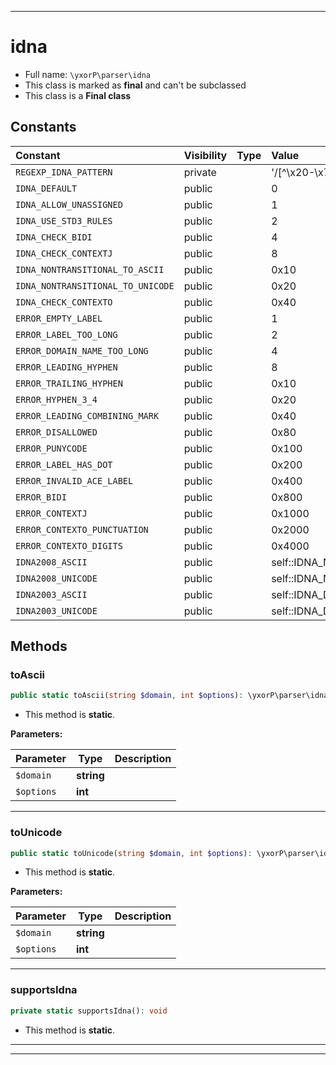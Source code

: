 ***

# idna





* Full name: `\yxorP\parser\idna`
* This class is marked as **final** and can't be subclassed
* This class is a **Final class**


## Constants

| Constant | Visibility | Type | Value |
|:---------|:-----------|:-----|:------|
|`REGEXP_IDNA_PATTERN`|private| |&#039;/[^\\x20-\\x7f]/&#039;|
|`IDNA_DEFAULT`|public| |0|
|`IDNA_ALLOW_UNASSIGNED`|public| |1|
|`IDNA_USE_STD3_RULES`|public| |2|
|`IDNA_CHECK_BIDI`|public| |4|
|`IDNA_CHECK_CONTEXTJ`|public| |8|
|`IDNA_NONTRANSITIONAL_TO_ASCII`|public| |0x10|
|`IDNA_NONTRANSITIONAL_TO_UNICODE`|public| |0x20|
|`IDNA_CHECK_CONTEXTO`|public| |0x40|
|`ERROR_EMPTY_LABEL`|public| |1|
|`ERROR_LABEL_TOO_LONG`|public| |2|
|`ERROR_DOMAIN_NAME_TOO_LONG`|public| |4|
|`ERROR_LEADING_HYPHEN`|public| |8|
|`ERROR_TRAILING_HYPHEN`|public| |0x10|
|`ERROR_HYPHEN_3_4`|public| |0x20|
|`ERROR_LEADING_COMBINING_MARK`|public| |0x40|
|`ERROR_DISALLOWED`|public| |0x80|
|`ERROR_PUNYCODE`|public| |0x100|
|`ERROR_LABEL_HAS_DOT`|public| |0x200|
|`ERROR_INVALID_ACE_LABEL`|public| |0x400|
|`ERROR_BIDI`|public| |0x800|
|`ERROR_CONTEXTJ`|public| |0x1000|
|`ERROR_CONTEXTO_PUNCTUATION`|public| |0x2000|
|`ERROR_CONTEXTO_DIGITS`|public| |0x4000|
|`IDNA2008_ASCII`|public| |self::IDNA_NONTRANSITIONAL_TO_ASCII | self::IDNA_CHECK_BIDI | self::IDNA_USE_STD3_RULES | self::IDNA_CHECK_CONTEXTJ|
|`IDNA2008_UNICODE`|public| |self::IDNA_NONTRANSITIONAL_TO_UNICODE | self::IDNA_CHECK_BIDI | self::IDNA_USE_STD3_RULES | self::IDNA_CHECK_CONTEXTJ|
|`IDNA2003_ASCII`|public| |self::IDNA_DEFAULT|
|`IDNA2003_UNICODE`|public| |self::IDNA_DEFAULT|


## Methods


### toAscii



```php
public static toAscii(string $domain, int $options): \yxorP\parser\idnaInfo
```



* This method is **static**.




**Parameters:**

| Parameter | Type | Description |
|-----------|------|-------------|
| `$domain` | **string** |  |
| `$options` | **int** |  |




***

### toUnicode



```php
public static toUnicode(string $domain, int $options): \yxorP\parser\idnaInfo
```



* This method is **static**.




**Parameters:**

| Parameter | Type | Description |
|-----------|------|-------------|
| `$domain` | **string** |  |
| `$options` | **int** |  |




***

### supportsIdna



```php
private static supportsIdna(): void
```



* This method is **static**.







***


***


